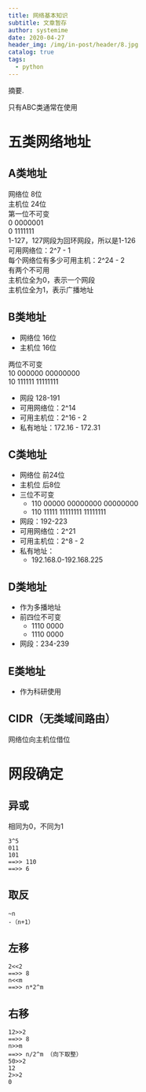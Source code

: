 ```yaml
---
title: 网络基本知识
subtitle: 文章暂存
author: systemime
date: 2020-04-27
header_img: /img/in-post/header/8.jpg
catalog: true
tags:
  - python
---
```

摘要.

<!-- more -->
只有ABC类通常在使用<br />
<a name="3sg2f"></a>
# 五类网络地址
<a name="hawqH"></a>
## A类地址
网络位 8位<br />主机位 24位<br />第一位不可变<br />0 0000001<br />0 1111111<br />1-127，127网段为回环网段，所以是1-126<br />可用网络位：2^7 - 1<br />每个网络位有多少可用主机：2^24 - 2<br />有两个不可用<br />主机位全为0，表示一个网段<br />主机位全为1，表示广播地址<br />

<a name="K4RM8"></a>
## B类地址

- 网络位 16位
- 主机位 16位

两位不可变<br />10 000000 00000000<br />10 111111 11111111

- 网段 128-191
- 可用网络位：2^14
- 可用主机位：2^16 - 2
- 私有地址：172.16 - 172.31
<a name="dIju0"></a>
## C类地址

- 网络位 前24位
- 主机位 后8位
- 三位不可变
   - 110 00000 00000000 00000000
   - 110 11111 11111111 11111111
- 网段：192-223
- 可用网络位：2^21
- 可用主机位：2^8 - 2
- 私有地址：
   - 192.168.0-192.168.225
<a name="MGne5"></a>
## D类地址

- 作为多播地址
- 前四位不可变
   - 1110 0000
   - 1110 0000
- 网段：234-239
<a name="zDbx0"></a>
## E类地址

- 作为科研使用
<a name="ggyS9"></a>
## CIDR（无类域间路由）
网络位向主机位借位
<a name="2PwYB"></a>
# 网段确定
<a name="shSb7"></a>
## 异或
相同为0，不同为1
```
3^5
011
101
==>> 110
==>> 6
```
<a name="XZpFP"></a>
## 取反
```
~n
-（n+1）
```
<a name="J6FQB"></a>
## 左移
```
2<<2
==>> 8
n<<m
==>> n*2^m
```
<a name="D2sSA"></a>
## 右移
```
12>>2
==>> 8
n>>m
==>> n/2^m （向下取整）
50>>2
12
2>>2
0
```
<a name="xZ2IQ"></a>
## 
